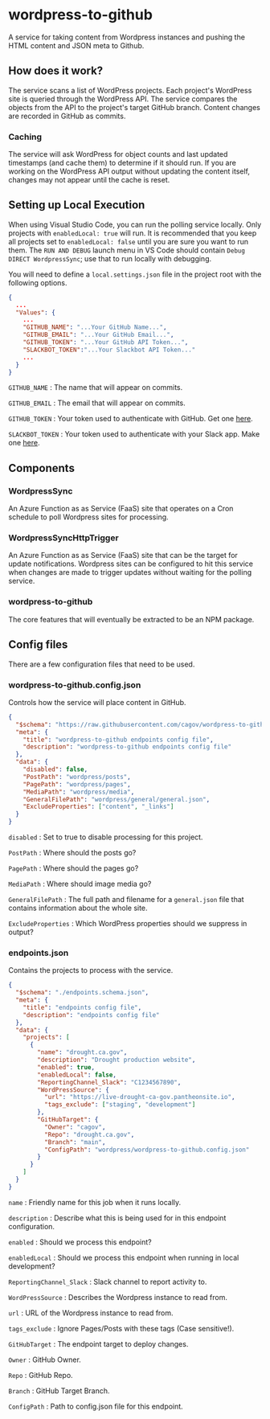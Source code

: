 # wordpress-to-github

A service for taking content from Wordpress instances and pushing the HTML content and JSON meta to Github.

## How does it work?

The service scans a list of WordPress projects. Each project's WordPress site is queried through the WordPress API. The service compares the objects from the API to the project's target GitHub branch. Content changes are recorded in GitHub as commits.

### Caching

The service will ask WordPress for object counts and last updated timestamps (and cache them) to determine if it should run. If you are working on the WordPress API output without updating the content itself, changes may not appear until the cache is reset.

## Setting up Local Execution

When using Visual Studio Code, you can run the polling service locally. Only projects with `enabledLocal: true` will run. It is recommended that you keep all projects set to `enabledLocal: false` until you are sure you want to run them. The `RUN AND DEBUG` launch menu in VS Code should contain `Debug DIRECT WordpressSync`; use that to run locally with debugging.

You will need to define a `local.settings.json` file in the project root with the following options.

```json
{
  ...
  "Values": {
    ...
    "GITHUB_NAME": "...Your GitHub Name...",
    "GITHUB_EMAIL": "...Your GitHub Email...",
    "GITHUB_TOKEN": "...Your GitHub API Token...",
    "SLACKBOT_TOKEN":"...Your Slackbot API Token..."
    ...
  }
}
```

`GITHUB_NAME` : The name that will appear on commits.

`GITHUB_EMAIL` : The email that will appear on commits.

`GITHUB_TOKEN` : Your token used to authenticate with GitHub. Get one [here](https://github.com/settings/tokens).

`SLACKBOT_TOKEN` : Your token used to authenticate with your Slack app. Make one [here](https://api.slack.com/apps/).

## Components

### WordpressSync

An Azure Function as as Service (FaaS) site that operates on a Cron schedule to poll Wordpress sites for processing.

### WordpressSyncHttpTrigger

An Azure Function as as Service (FaaS) site that can be the target for update notifications. Wordpress sites can be configured to hit this service when changes are made to trigger updates without waiting for the polling service.

### wordpress-to-github

The core features that will eventually be extracted to be an NPM package.

## Config files

There are a few configuration files that need to be used.

### wordpress-to-github.config.json

Controls how the service will place content in GitHub.

```json
{
  "$schema": "https://raw.githubusercontent.com/cagov/wordpress-to-github/main/wordpress-to-github/schemas/wordpress-to-github.config.schema.json",
  "meta": {
    "title": "wordpress-to-github endpoints config file",
    "description": "wordpress-to-github endpoints config file"
  },
  "data": {
    "disabled": false,
    "PostPath": "wordpress/posts",
    "PagePath": "wordpress/pages",
    "MediaPath": "wordpress/media",
    "GeneralFilePath": "wordpress/general/general.json",
    "ExcludeProperties": ["content", "_links"]
  }
}
```

`disabled`
: Set to true to disable processing for this project.

`PostPath`
: Where should the posts go?

`PagePath`
: Where should the pages go?

`MediaPath`
: Where should image media go?

`GeneralFilePath`
: The full path and filename for a `general.json` file that contains information about the whole site.

`ExcludeProperties`
: Which WordPress properties should we suppress in output?

### endpoints.json

Contains the projects to process with the service.

```json
{
  "$schema": "./endpoints.schema.json",
  "meta": {
    "title": "endpoints config file",
    "description": "endpoints config file"
  },
  "data": {
    "projects": [
      {
        "name": "drought.ca.gov",
        "description": "Drought production website",
        "enabled": true,
        "enabledLocal": false,
        "ReportingChannel_Slack": "C1234567890",
        "WordPressSource": {
          "url": "https://live-drought-ca-gov.pantheonsite.io",
          "tags_exclude": ["staging", "development"]
        },
        "GitHubTarget": {
          "Owner": "cagov",
          "Repo": "drought.ca.gov",
          "Branch": "main",
          "ConfigPath": "wordpress/wordpress-to-github.config.json"
        }
      }
    ]
  }
}
```

`name` : Friendly name for this job when it runs locally.

`description` : Describe what this is being used for in this endpoint configuration.

`enabled` : Should we process this endpoint?

`enabledLocal` : Should we process this endpoint when running in local development?

`ReportingChannel_Slack` : Slack channel to report activity to.

`WordPressSource` : Describes the Wordpress instance to read from.

`url` : URL of the Wordpress instance to read from.

`tags_exclude` : Ignore Pages/Posts with these tags (Case sensitive!).

`GitHubTarget` : The endpoint target to deploy changes.

`Owner` : GitHub Owner.

`Repo` : GitHub Repo.

`Branch` : GitHub Target Branch.

`ConfigPath` : Path to config.json file for this endpoint.
